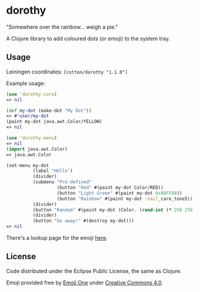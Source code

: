 # dorothy

"Somewhere over the rainbow... weigh a pie."

A Clojure library to add coloured dots (or emoji) to the system tray.

## Usage

Leiningen coordinates:
```[cotton/dorothy "1.1.0"]```

Example usage:
```clojure
(use 'dorothy.core) 
=> nil

(def my-dot (make-dot "My Dot"))
=> #'user/my-dot
(paint my-dot java.awt.Color/YELLOW)
=> nil

(use 'dorothy.menu) 
=> nil
(import java.awt.Color)
=> java.awt.Color

(set-menu my-dot
          (label "Hello")
          (divider)
          (submenu "Pre-defined"
                   (button "Red" #(paint my-dot Color/RED))
                   (button "Light Green" #(paint my-dot 0x88FF88))
                   (button "Rainbow" #(paint my-dot :nail_care_tone5)))
          (divider)
          (button "Random" #(paint my-dot (Color. (rand-int (* 256 256 256)))))
          (divider)
          (button "Go away!" #(destroy my-dot)))
=> nil
```

There's a lookup page for the emoji [here](lookup.md).

## License

Code distributed under the Eclipse Public License, the same as Clojure.

Emoji provided free by [Emoji One](http://emojione.com/) under [Creative Commons 4.0](https://creativecommons.org/licenses/by/4.0/legalcode).
